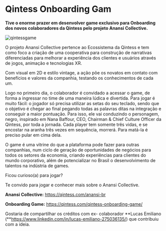 # Qintess Onboarding Gam

**Tive o enorme prazer em desenvolver game exclusivo para Onboarding dos novos colaboradores da Qintess pelo projeto Anansi Collective.**

![qintessgame](C:\Users\re041477\Downloads\qintessgame.PNG)

O projeto Anansi Collective pertence ao Ecossistema da Qintess e tem como foco a criação de uma cooperativa para construção de narrativas diferenciadas para melhorar a experiência dos clientes e usuários através de jogos, animação e tecnologias XR. 

 Com visual em 2D e estilo vintage, a ação põe os novatos em contato com benefícios e valores da companhia, testando os conhecimentos de cada um.  

Logo no primeiro dia, o colaborador é convidado a acessar o game, de forma a ingressar no time de uma maneira lúdica e divertida. Para jogar é muito fácil: o jogador só precisa utilizar as setas do seu teclado, sendo que o objetivo é chegar ao final pegando todas as palavras ditas na integração e conseguir a maior pontuação. Para isso, ele vai conduzindo o personagem, negro, inspirado em Nana Baffour, CEO, Chairman & Chief Culture Officer da Qintess, por toda a jornada. Cada player tem somente três vidas, e se encostar na aranha três vezes em sequência, morrerá. Para matá-la é preciso pular em cima dela. 

O game é uma vitrine do que a plataforma pode fazer para outras companhias, num ciclo de geração de oportunidades de negócios para todos os setores da economia, criando experiências para clientes do mundo corporativo, além de potencializar no Brasil o desenvolvimento de talentos na indústria de games. 

Ficou curioso(a) para jogar?  

Te convido para jogar e conhecer mais sobre o Anansi Collective.  

 **Anansi Collective:** https://qintess.com/anansi-br

**Onboarding Game:** https://qintess.com/qintess-onboarding-game/ 

Gostaria de compartilhar os créditos com ex- colaborador **Lucas Emiliano (**https://www.linkedin.com/in/lucas-emiliano-275036135/) que contribuiu com a ideia.
